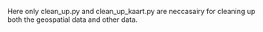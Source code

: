 Here only clean_up.py and clean_up_kaart.py are neccasairy for cleaning up both the geospatial data and other data.
